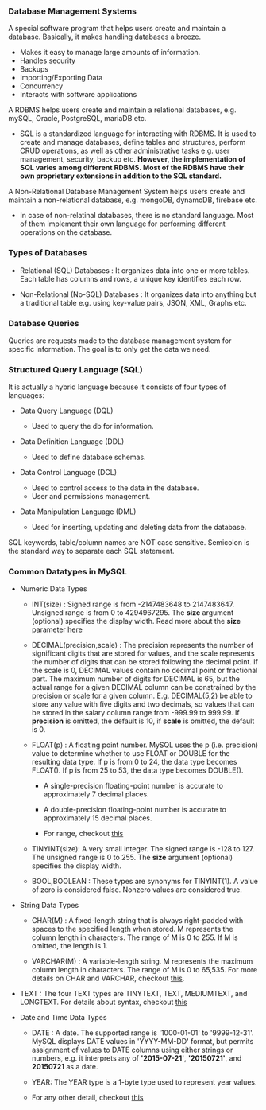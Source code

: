 ### Database Management Systems
A special software program that helps users create and maintain a database. Basically, it makes handling databases a breeze.

- Makes it easy to manage large amounts of information.
- Handles security
- Backups
- Importing/Exporting Data
- Concurrency
- Interacts with software applications

A RDBMS helps users create and maintain a relational databases, e.g. mySQL, Oracle, PostgreSQL, mariaDB etc.

- SQL is a standardized language for interacting with RDBMS. It is used to create and manage databases, define tables and structures, perform CRUD operations, as well as other administrative tasks e.g. user management, security, backup etc. **However, the implementation of SQL varies among different RDBMS. Most of the RDBMS have their own proprietary extensions in addition to the SQL standard.** 


A Non-Relational Database Management System helps users create and maintain a non-relational database, e.g. mongoDB, dynamoDB, firebase etc.
- In case of non-relatinal databases, there is no standard language. Most of them implement their own language for performing different operations on the database.


### Types of Databases

- Relational (SQL) Databases : It organizes data into one or more tables. Each table has columns and rows, a unique key identifies each row.

- Non-Relational (No-SQL) Databases : It organizes data into anything but a traditional table e.g. using key-value pairs, JSON, XML, Graphs etc. 

### Database Queries

Queries are requests made to the database management system for specific information. The goal is to only get the data we need.

### Structured Query Language (SQL)

It is actually a hybrid language because it consists of four types of languages:

- Data Query Language (DQL)
  - Used to query the db for information.

- Data Definition Language (DDL)
  - Used to define database schemas.

- Data Control Language (DCL)
  - Used to control access to the data in the database.
  - User and permissions management.

- Data Manipulation Language (DML)
  - Used for inserting, updating and deleting data from the database.

SQL keywords, table/column names are NOT case sensitive. Semicolon is the standard way to separate each SQL statement.

### Common Datatypes in MySQL

- Numeric Data Types

  - INT(size) : Signed range is from -2147483648 to 2147483647. Unsigned range is from 0 to 4294967295. The **size** argument (optional) specifies the display width. Read more about the **size** parameter [here](https://dev.mysql.com/doc/refman/8.3/en/numeric-type-attributes.html)

  - DECIMAL(precision,scale) :  The precision represents the number of significant digits that are stored for values, and the scale represents the number of digits that can be stored following the decimal point. If the scale is 0, DECIMAL values contain no decimal point or fractional part. The maximum number of digits for DECIMAL is 65, but the actual range for a given DECIMAL column can be constrained by the precision or scale for a given column. E.g.  DECIMAL(5,2) be able to store any value with five digits and two decimals, so values that can be stored in the salary column range from -999.99 to 999.99. If **precision** is omitted, the default is 10, if **scale** is omitted, the default is 0.

  - FLOAT(p) : A floating point number. MySQL uses the p (i.e. precision) value to determine whether to use FLOAT or DOUBLE for the resulting data type. If p is from 0 to 24, the data type becomes FLOAT(). If p is from 25 to 53, the data type becomes DOUBLE().

    - A single-precision floating-point number is accurate to approximately 7 decimal places.

    - A double-precision floating-point number is accurate to approximately 15 decimal places.

    - For range, checkout [this](https://dev.mysql.com/doc/refman/8.3/en/numeric-type-syntax.html)

  - TINYINT(size): A very small integer. The signed range is -128 to 127. The unsigned range is 0 to 255. The **size** argument (optional) specifies the display width.

  - BOOL,BOOLEAN : These types are synonyms for TINYINT(1). A value of zero is considered false. Nonzero values are considered true. 

- String Data Types

  - CHAR(M) : A fixed-length string that is always right-padded with spaces to the specified length when stored. M represents the column length in characters. The range of M is 0 to 255. If M is omitted, the length is 1.

  - VARCHAR(M) : A variable-length string. M represents the maximum column length in characters. The range of M is 0 to 65,535. For more details on CHAR and VARCHAR, checkout [this](https://dev.mysql.com/doc/refman/8.3/en/char.html). 

 - TEXT : The four TEXT types are TINYTEXT, TEXT, MEDIUMTEXT, and LONGTEXT. For details about syntax, checkout [this](https://dev.mysql.com/doc/refman/8.3/en/string-type-syntax.html)

- Date and Time Data Types

  - DATE : A date. The supported range is '1000-01-01' to '9999-12-31'. MySQL displays DATE values in 'YYYY-MM-DD' format, but permits assignment of values to DATE columns using either strings or numbers, e.g.  it interprets any of **'2015-07-21'**, **'20150721'**, and **20150721** as a date.

  - YEAR: The YEAR type is a 1-byte type used to represent year values.

  - For any other detail, checkout [this](https://dev.mysql.com/doc/refman/8.3/en/date-and-time-types.html)

